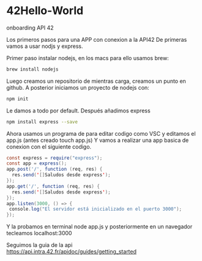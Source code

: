 # 42Hello-World
onboarding API 42

Los primeros pasos para una APP con conexion a la API42 De primeras vamos a usar nodjs y express.

Primer paso instalar nodejs, en los macs para ello usamos brew:

```bash
brew install nodejs
```
Luego creamos un repositorio de mientras carga, creamos un punto en github. A posterior iniciamos un proyecto de nodejs con:
```bash
npm init
```
Le damos a todo por default.
Después añadimos express
```bash
npm install express --save
```
Ahora usamos un programa de para editar codigo como VSC y editamos el app.js (antes creado touch app.js) Y vamos a realizar una app basica de conexion con el siguiente codigo.
```java
const express = require("express");
const app = express();
app.post('/', function (req, res) {
  res.send('[]Saludos desde express');
});
app.get('/', function (req, res) {
  res.send('[]Saludos desde express');
});
app.listen(3000, () => {
 console.log("El servidor está inicializado en el puerto 3000");
});
```
Y la probamos en terminal node app.js y posteriormente en un navegador tecleamos localhost:3000

Seguimos la guia de la api https://api.intra.42.fr/apidoc/guides/getting_started
